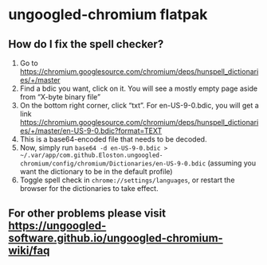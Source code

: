 # ungoogled-chromium flatpak

<!-- ## How do I install Widevine CDM?

1. Go to https://github.com/mozilla/gecko-dev/blob/master/toolkit/content/gmp-sources/widevinecdm.json
2. Download for your architecture (ex. `Linux_x86_64-gcc3` if you're on x86_64). Get the URL in `fileURL` and download and extract the zip file.
3. Now do `mv libwidevinecdm.so ~/.var/app/com.github.Eloston.ungoogled-chromium/config/chromium/WidevineCdm`.
-->
## How do I fix the spell checker?

1. Go to https://chromium.googlesource.com/chromium/deps/hunspell_dictionaries/+/master
2. Find a bdic you want, click on it. You will see a mostly empty page aside from “X-byte binary file”
3. On the bottom right corner, click “txt”. For en-US-9-0.bdic, you will get a link https://chromium.googlesource.com/chromium/deps/hunspell_dictionaries/+/master/en-US-9-0.bdic?format=TEXT
4. This is a base64-encoded file that needs to be decoded.
5. Now, simply run `base64 -d en-US-9-0.bdic > ~/.var/app/com.github.Eloston.ungoogled-chromium/config/chromium/Dictionaries/en-US-9-0.bdic` (assuming you want the dictionary to be in the default profile)
6. Toggle spell check in `chrome://settings/languages`, or restart the browser for the dictionaries to take effect.

## For other problems please visit https://ungoogled-software.github.io/ungoogled-chromium-wiki/faq
